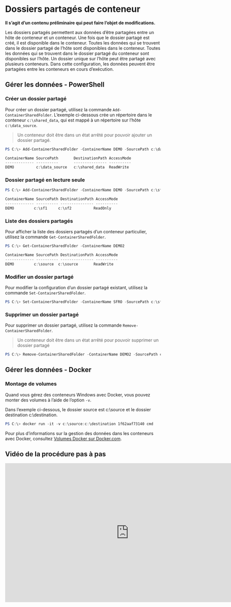 



# Dossiers partagés de conteneur

**Il s’agit d’un contenu préliminaire qui peut faire l’objet de modifications.**

Les dossiers partagés permettent aux données d’être partagées entre un hôte de conteneur et un conteneur. Une fois que le dossier partagé est créé, il est disponible dans le conteneur. Toutes les données qui se trouvent dans le dossier partagé de l’hôte sont disponibles dans le conteneur. Toutes les données qui se trouvent dans le dossier partagé du conteneur sont disponibles sur l’hôte. Un dossier unique sur l’hôte peut être partagé avec plusieurs conteneurs. Dans cette configuration, les données peuvent être partagées entre les conteneurs en cours d’exécution.

## Gérer les données - PowerShell

### Créer un dossier partagé

Pour créer un dossier partagé, utilisez la commande `Add-ContainerSharedFolder`. L’exemple ci-dessous crée un répertoire dans le conteneur `c:\shared_data`, qui est mappé à un répertoire sur l’hôte `c:\data_source`.

> Un conteneur doit être dans un état arrêté pour pouvoir ajouter un dossier partagé.

```powershell
PS C:\> Add-ContainerSharedFolder -ContainerName DEMO -SourcePath c:\data_source -DestinationPath c:\shared_data

ContainerName SourcePath       DestinationPath AccessMode
------------- ----------       --------------- ----------
DEMO          c:\data_source   c:\shared_data  ReadWrite
```

### Dossier partagé en lecture seule

```powershell
PS C:\> Add-ContainerSharedFolder -ContainerName DEMO -SourcePath c:\sf1 -DestinationPath c:\sf2 -AccessMode ReadOnly

ContainerName SourcePath DestinationPath AccessMode
------------- ---------- --------------- ----------
DEMO         c:\sf1     c:\sf2          ReadOnly
```

### Liste des dossiers partagés

Pour afficher la liste des dossiers partagés d’un conteneur particulier, utilisez la commande `Get-ContainerSharedFolder`.

```powershell
PS C:\> Get-ContainerSharedFolder -ContainerName DEMO2

ContainerName SourcePath DestinationPath AccessMode
------------- ---------- --------------- ----------
DEMO         c:\source  c:\source       ReadWrite
```

### Modifier un dossier partagé

Pour modifier la configuration d’un dossier partagé existant, utilisez la commande `Set-ContainerSharedFolder`.

```powershell
PS C:\> Set-ContainerSharedFolder -ContainerName SFRO -SourcePath c:\sf1 -DestinationPath c:\sf1
```

### Supprimer un dossier partagé

Pour supprimer un dossier partagé, utilisez la commande `Remove-ContainerSharedFolder`.

> Un conteneur doit être dans un état arrêté pour pouvoir supprimer un dossier partagé

```powershell
PS C:\> Remove-ContainerSharedFolder -ContainerName DEMO2 -SourcePath c:\source -DestinationPath c:\source
```
## Gérer les données - Docker

### Montage de volumes

Quand vous gérez des conteneurs Windows avec Docker, vous pouvez monter des volumes à l’aide de l’option `-v`.

Dans l’exemple ci-dessous, le dossier source est c:\source et le dossier destination c:\destination.

```powershell
PS C:\> docker run -it -v c:\source:c:\destination 1f62aaf73140 cmd
```

Pour plus d’informations sur la gestion des données dans les conteneurs avec Docker, consultez [Volumes Docker sur Docker.com](https://docs.docker.com/userguide/dockervolumes/).

## Vidéo de la procédure pas à pas

<iframe src="https://channel9.msdn.com/Blogs/containers/Container-Fundamentals--Part-3-Shared-Folders/player" width="800" height="450"  allowFullScreen="true" frameBorder="0" scrolling="no"></iframe>



<!--HONumber=Feb16_HO3-->
